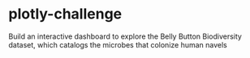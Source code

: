 # plotly-challenge
 Build an interactive dashboard to explore the Belly Button Biodiversity dataset, which catalogs the microbes that colonize human navels
